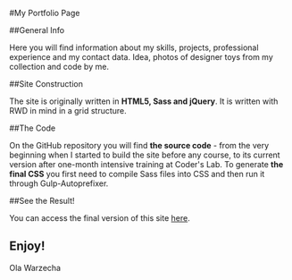 #My Portfolio Page

##General Info

Here you will find information about my skills, projects, professional experience and my contact data. 
Idea, photos of designer toys from my collection and code by me.

##Site Construction

The site is originally written in **HTML5, Sass and jQuery**. It is written with RWD in mind in a grid structure.

##The Code

On the GitHub repository you will find **the source code** - from the very beginning when I started to build the site before any course, to its current version after one-month intensive training at Coder's Lab. 
To generate **the final CSS** you first need to compile Sass files into CSS and then run it through Gulp-Autoprefixer.

##See the Result!

You can access the final version of this site [here](http://www.warzecha.org/ola/Introduction/).


Enjoy!
-- 
Ola Warzecha